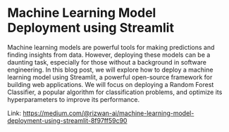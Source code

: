 # Machine Learning Model Deployment using Streamlit

Machine learning models are powerful tools for making predictions and finding insights from data. However, deploying these models can be a daunting task, especially for those without a background in software engineering. In this blog post, we will explore how to deploy a machine learning model using Streamlit, a powerful open-source framework for building web applications.
We will focus on deploying a Random Forest Classifier, a popular algorithm for classification problems, and optimize its hyperparameters to improve its performance.

Link: https://medium.com/@rizwan-ai/machine-learning-model-deployment-using-streamlit-8f97ff59c90 
